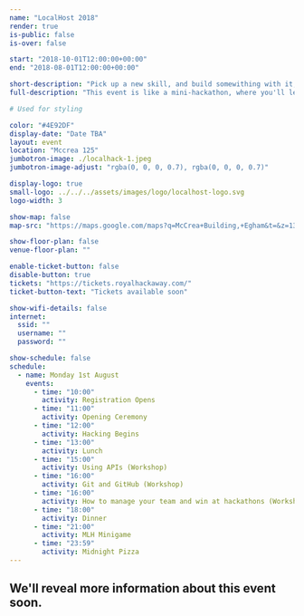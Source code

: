 ```yaml
---
name: "LocalHost 2018"
render: true
is-public: false
is-over: false

start: "2018-10-01T12:00:00+00:00"
end: "2018-08-01T12:00:00+00:00"

short-description: "Pick up a new skill, and build somewithing with it, "
full-description: "This event is like a mini-hackathon, where you'll learn a new skill, and put it to use."

# Used for styling

color: "#4E92DF"
display-date: "Date TBA"
layout: event
location: "Mccrea 125"
jumbotron-image: ./localhack-1.jpeg
jumbotron-image-adjust: "rgba(0, 0, 0, 0.7), rgba(0, 0, 0, 0.7)"

display-logo: true
small-logo: ../../../assets/images/logo/localhost-logo.svg
logo-width: 3

show-map: false
map-src: "https://maps.google.com/maps?q=McCrea+Building,+Egham&t=&z=13&ie=UTF8&iwloc=&output=embed"

show-floor-plan: false
venue-floor-plan: ""

enable-ticket-button: false
disable-button: true
tickets: "https://tickets.royalhackaway.com/"
ticket-button-text: "Tickets available soon"

show-wifi-details: false
internet:
  ssid: ""
  username: ""
  password: ""

show-schedule: false
schedule:
  - name: Monday 1st August
    events:
      - time: "10:00"
        activity: Registration Opens
      - time: "11:00"
        activity: Opening Ceremony
      - time: "12:00"
        activity: Hacking Begins
      - time: "13:00"
        activity: Lunch
      - time: "15:00"
        activity: Using APIs (Workshop)
      - time: "16:00"
        activity: Git and GitHub (Workshop)
      - time: "16:00"
        activity: How to manage your team and win at hackathons (Workshop)
      - time: "18:00"
        activity: Dinner
      - time: "21:00"
        activity: MLH Minigame
      - time: "23:59"
        activity: Midnight Pizza
---
```


<div class="container half-height">
  <h2>We'll reveal more information about this event soon.</h2>
</div>
